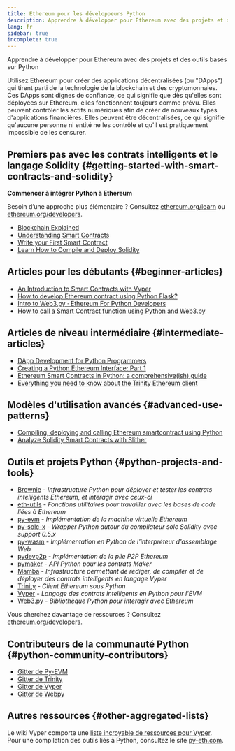 ```yaml
---
title: Ethereum pour les développeurs Python
description: Apprendre à développer pour Ethereum avec des projets et des outils basés sur Python
lang: fr
sidebar: true
incomplete: true
---
```


<div class="featured">Apprendre à développer pour Ethereum avec des projets et des outils basés sur Python</div>

Utilisez Ethereum pour créer des applications décentralisées (ou "DApps") qui tirent parti de la technologie de la blockchain et des cryptomonnaies. Ces DApps sont dignes de confiance, ce qui signifie que dès qu'elles sont déployées sur Ethereum, elles fonctionnent toujours comme prévu. Elles peuvent contrôler les actifs numériques afin de créer de nouveaux types d'applications financières. Elles peuvent être décentralisées, ce qui signifie qu'aucune personne ni entité ne les contrôle et qu'il est pratiquement impossible de les censurer.

## Premiers pas avec les contrats intelligents et le langage Solidity {#getting-started-with-smart-contracts-and-solidity}

**Commencer à intégrer Python à Ethereum**

Besoin d’une approche plus élémentaire ? Consultez [ethereum.org/learn](/learn/) ou [ethereum.org/developers](/developers/).

- [Blockchain Explained](https://kauri.io/article/d55684513211466da7f8cc03987607d5/blockchain-explained)
- [Understanding Smart Contracts](https://kauri.io/article/e4f66c6079e74a4a9b532148d3158188/ethereum-101-part-5-the-smart-contract)
- [Write your First Smart Contract](https://kauri.io/article/124b7db1d0cf4f47b414f8b13c9d66e2/remix-ide-your-first-smart-contract)
- [Learn How to Compile and Deploy Solidity](https://kauri.io/article/973c5f54c4434bb1b0160cff8c695369/understanding-smart-contract-compilation-and-deployment)

## Articles pour les débutants {#beginner-articles}

- [An Introduction to Smart Contracts with Vyper](https://kauri.io/#collections/Getting%20Started/an-introduction-to-smart-contracts-with-vyper/)
- [How to develop Ethereum contract using Python Flask?](https://medium.com/coinmonks/how-to-develop-ethereum-contract-using-python-flask-9758fe65976e)
- [Intro to Web3.py · Ethereum For Python Developers](https://www.dappuniversity.com/articles/web3-py-intro)
- [How to call a Smart Contract function using Python and Web3.py](https://stackoverflow.com/questions/57580702/how-to-call-a-smart-contract-function-using-python-and-web3-py)

## Articles de niveau intermédiaire {#intermediate-articles}

- [DApp Development for Python Programmers](https://levelup.gitconnected.com/dapps-development-for-python-developers-f52b32b54f28)
- [Creating a Python Ethereum Interface: Part 1](https://hackernoon.com/creating-a-python-ethereum-interface-part-1-4d2e47ea0f4d)
- [Ethereum Smart Contracts in Python: a comprehensive(ish) guide](https://hackernoon.com/ethereum-smart-contracts-in-python-a-comprehensive-ish-guide-771b03990988)
- [Everything you need to know about the Trinity Ethereum client](https://medium.com/@pipermerriam/everything-you-need-to-know-about-the-trinity-ethereum-client-b093c756d1de)

## Modèles d'utilisation avancés {#advanced-use-patterns}

- [Compiling, deploying and calling Ethereum smartcontract using Python](https://yohanes.gultom.me/2018/11/28/compiling-deploying-and-calling-ethereum-smartcontract-using-python/)
- [Analyze Solidity Smart Contracts with Slither](https://kauri.io/article/4f4dcf7d105d4714b212a86da742baf6/v1/analyze-solidity-smart-contracts-with-slither)

## Outils et projets Python {#python-projects-and-tools}

- [Brownie](https://github.com/eth-brownie/brownie) - _Infrastructure Python pour déployer et tester les contrats intelligents Ethereum, et interagir avec ceux-ci_
- [eth-utils](https://github.com/ethereum/eth-utils/) - _Fonctions utilitaires pour travailler avec les bases de code liées à Ethereum_
- [py-evm](https://github.com/ethereum/py-evm) - _Implémentation de la machine virtuelle Ethereum_
- [py-solc-x](https://pypi.org/project/py-solc-x/) - _Wrapper Python autour du compilateur solc Solidity avec support 0.5.x_
- [py-wasm](https://github.com/ethereum/py-wasm) - _Implémentation en Python de l'interpréteur d'assemblage Web_
- [pydevp2p](https://github.com/ethereum/pydevp2p) - _Implémentation de la pile P2P Ethereum_
- [pymaker](https://github.com/makerdao/pymaker) - _API Python pour les contrats Maker_
- [Mamba](https://mamba.black) - _Infrastructure permettant de rédiger, de compiler et de déployer des contrats intelligents en langage Vyper_
- [Trinity](https://github.com/ethereum/trinity) - _Client Ethereum sous Python_
- [Vyper](https://github.com/ethereum/vyper/) - _Langage des contrats intelligents en Python pour l'EVM_
- [Web3.py](https://github.com/ethereum/web3.py) - _Bibliothèque Python pour interagir avec Ethereum_

Vous cherchez davantage de ressources ? Consultez [ethereum.org/developers](/developers/).

## Contributeurs de la communauté Python {#python-community-contributors}

- [Gitter de Py-EVM](https://gitter.im/ethereum/py-evm)
- [Gitter de Trinity](https://gitter.im/ethereum/trinity)
- [Gitter de Vyper](https://gitter.im/ethereum/vyper)
- [Gitter de Webpy](https://gitter.im/ethereum/web3.py)

## Autres ressources {#other-aggregated-lists}

Le wiki Vyper comporte une [liste incroyable de ressources pour Vyper](https://github.com/ethereum/vyper/wiki/Vyper-tools-and-resources).  
Pour une compilation des outils liés à Python, consultez le site [py-eth.com](http://py-eth.com/).
